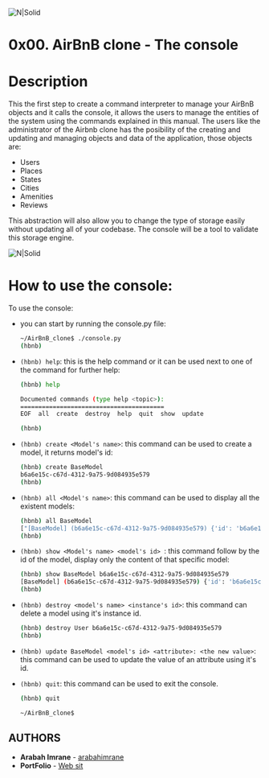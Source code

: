 ![N|Solid](https://s3.amazonaws.com/alx-intranet.hbtn.io/uploads/medias/2018/6/65f4a1dd9c51265f49d0.png?X-Amz-Algorithm=AWS4-HMAC-SHA256&X-Amz-Credential=AKIARDDGGGOUSBVO6H7D%2F20240213%2Fus-east-1%2Fs3%2Faws4_request&X-Amz-Date=20240213T042955Z&X-Amz-Expires=86400&X-Amz-SignedHeaders=host&X-Amz-Signature=b641a1b0c070cb999cf45480565132680db852328c318536e12497f85b20e2fd)

# 0x00. AirBnB clone - The console

# Description
This the first step to create a command interpreter to manage your AirBnB objects and it calls the console, it allows the users to manage the entities of the system using the commands explained in this manual.
The users like the administrator of the Airbnb clone has the posibility of the creating and updating and managing objects and data of the application, those objects are:
 
 * Users
 * Places
 * States
 * Cities
 * Amenities
 * Reviews

This abstraction will also allow you to change the type of storage easily without updating all of your codebase.
The console will be a tool to validate this storage engine.

![N|Solid](https://s3.amazonaws.com/alx-intranet.hbtn.io/uploads/medias/2018/6/815046647d23428a14ca.png?X-Amz-Algorithm=AWS4-HMAC-SHA256&X-Amz-Credential=AKIARDDGGGOUSBVO6H7D%2F20240213%2Fus-east-1%2Fs3%2Faws4_request&X-Amz-Date=20240213T042955Z&X-Amz-Expires=86400&X-Amz-SignedHeaders=host&X-Amz-Signature=8f8ad46708d33d98e6c552daa026b280ad45bda9f92308606bd23bd05f081b2f)

# How to use the console:

To use the console:
* you can start by running the console.py file:
    ```bash
    ~/AirBnB_clone$ ./console.py
    (hbnb) 
    ```

* `(hbnb) help`: this is the help command or it can be used next to one of the command for further help:
    ```bash
    (hbnb) help
    
    Documented commands (type help <topic>):
    ========================================
    EOF  all  create  destroy  help  quit  show  update
    
    (hbnb)
    ```
* `(hbnb) create <Model's name>`: this command can be used to create a model, it returns model's id:
    ```bash
    (hbnb) create BaseModel
    b6a6e15c-c67d-4312-9a75-9d084935e579
    (hbnb)
    ```
* `(hbnb) all <Model's name>`: this command can be used to display all the existent models:
    ```bash
    (hbnb) all BaseModel
    ["[BaseModel] (b6a6e15c-c67d-4312-9a75-9d084935e579) {'id': 'b6a6e15c-c67d-4312-9a75-9d084935e579', 'created_at': datetime.datetime(2023, 12, 9, 22, 21, 32, 216883), 'updated_at': datetime.datetime(2023, 12, 9, 22, 21, 32, 216883)}"]
    (hbnb)
    ```
* `(hbnb) show <Model's name> <model's id> `: this command follow by the id of the model, display only the content of that specific model:
    ```bash
    (hbnb) show BaseModel b6a6e15c-c67d-4312-9a75-9d084935e579
    [BaseModel] (b6a6e15c-c67d-4312-9a75-9d084935e579) {'id': 'b6a6e15c-c67d-4312-9a75-9d084935e579', 'created_at': datetime.datetime(2023, 12, 9, 22, 21, 32, 216883), 'updated_at': datetime.datetime(2023, 12, 9, 22, 21, 32, 216883)}
    (hbnb)
    ```
* `(hbnb) destroy <model's name> <instance's id>`: this command can delete a model using it's instance id.
    ```bash
    (hbnb) destroy User b6a6e15c-c67d-4312-9a75-9d084935e579
    (hbnb) 
    ```
* `(hbnb) update BaseModel <model's id> <attribute>: <the new value>`: this command can be used to update the value of an attribute using it's id.

* `(hbnb) quit`: this command can be used to exit the console.
    ```bash
    (hbnb) quit

    ~/AirBnB_clone$ 
    ```
## AUTHORS
 

* **Arabah Imrane** - [arabahimrane](https://github.com/arabahimrane)
* **PortFolio** - [Web sit](https://imranearabah.com/)